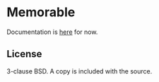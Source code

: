 Memorable
=========

Documentation is [here](http://godoc.org/github.com/BugHerd/memorable) for now.

License
-------

3-clause BSD. A copy is included with the source.
